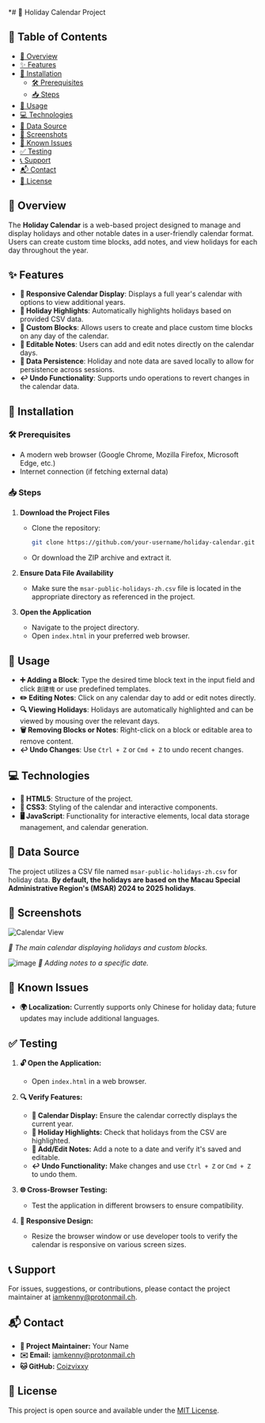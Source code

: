 *# 🎉 Holiday Calendar Project
## 📜 Table of Contents
<!-- TOC start (generated with https://github.com/derlin/bitdowntoc) -->

- [📖 Overview](#-overview)
- [✨ Features](#-features)
- [🔧 Installation](#-installation)
   * [🛠️ Prerequisites](#-prerequisites)
   * [📥 Steps](#-steps)
- [🚀 Usage](#-usage)
- [💻 Technologies](#-technologies)
- [📂 Data Source](#-data-source)
- [📸 Screenshots](#-screenshots)
- [🐞 Known Issues](#-known-issues)
- [✅ Testing](#-testing)
- [📞 Support](#-support)
- [📬 Contact](#-contact)
- [📄 License](#-license)

<!-- TOC end -->


<!-- TOC --><a name="-overview"></a>
## 📖 Overview

The **Holiday Calendar** is a web-based project designed to manage and display holidays and other notable dates in a user-friendly calendar format. Users can create custom time blocks, add notes, and view holidays for each day throughout the year.

<!-- TOC --><a name="-features"></a>
## ✨ Features

- **📅 Responsive Calendar Display**: Displays a full year's calendar with options to view additional years.
- **🌟 Holiday Highlights**: Automatically highlights holidays based on provided CSV data.
- **🧱 Custom Blocks**: Allows users to create and place custom time blocks on any day of the calendar.
- **📝 Editable Notes**: Users can add and edit notes directly on the calendar days.
- **💾 Data Persistence**: Holiday and note data are saved locally to allow for persistence across sessions.
- **↩️ Undo Functionality**: Supports undo operations to revert changes in the calendar data.

<!-- TOC --><a name="-installation"></a>
## 🔧 Installation

<!-- TOC --><a name="-prerequisites"></a>
### 🛠️ Prerequisites

- A modern web browser (Google Chrome, Mozilla Firefox, Microsoft Edge, etc.)
- Internet connection (if fetching external data)

<!-- TOC --><a name="-steps"></a>
### 📥 Steps

1. **Download the Project Files**
   - Clone the repository:
     ```bash
     git clone https://github.com/your-username/holiday-calendar.git
     ```
   - Or download the ZIP archive and extract it.

2. **Ensure Data File Availability**
   - Make sure the `msar-public-holidays-zh.csv` file is located in the appropriate directory as referenced in the project.

3. **Open the Application**
   - Navigate to the project directory.
   - Open `index.html` in your preferred web browser.

<!-- TOC --><a name="-usage"></a>
## 🚀 Usage

- **➕ Adding a Block**: Type the desired time block text in the input field and click `創建塊` or use predefined templates.
- **✏️ Editing Notes**: Click on any calendar day to add or edit notes directly.
- **🔍 Viewing Holidays**: Holidays are automatically highlighted and can be viewed by mousing over the relevant days.
- **🗑️ Removing Blocks or Notes**: Right-click on a block or editable area to remove content.
- **↩️ Undo Changes**: Use `Ctrl + Z` or `Cmd + Z` to undo recent changes.

<!-- TOC --><a name="-technologies"></a>
## 💻 Technologies

- **📄 HTML5**: Structure of the project.
- **🎨 CSS3**: Styling of the calendar and interactive components.
- **🖥️ JavaScript**: Functionality for interactive elements, local data storage management, and calendar generation.

<!-- TOC --><a name="-data-source"></a>
## 📂 Data Source

The project utilizes a CSV file named `msar-public-holidays-zh.csv` for holiday data. **By default, the holidays are based on the Macau Special Administrative Region's (MSAR) 2024 to 2025 holidays**.

<!-- TOC --><a name="-screenshots"></a>
## 📸 Screenshots

![Calendar View](https://hackmd.io/_uploads/SJulOHPlkx.png)

*📅 The main calendar displaying holidays and custom blocks.*

![image](https://hackmd.io/_uploads/Hy1cdBwx1e.png)
*📝 Adding notes to a specific date.*


<!-- TOC --><a name="-known-issues"></a>
## 🐞 Known Issues

- **🌍 Localization:** Currently supports only Chinese for holiday data; future updates may include additional languages.


<!-- TOC --><a name="-testing"></a>
## ✅ Testing

1. **🔓 Open the Application:**
   - Open `index.html` in a web browser.

2. **🔍 Verify Features:**
   - **📅 Calendar Display:** Ensure the calendar correctly displays the current year.
   - **🌟 Holiday Highlights:** Check that holidays from the CSV are highlighted.
   - **📝 Add/Edit Notes:** Add a note to a date and verify it's saved and editable.
   - **↩️ Undo Functionality:** Make changes and use `Ctrl + Z` or `Cmd + Z` to undo them.

3. **🌐 Cross-Browser Testing:**
   - Test the application in different browsers to ensure compatibility.

4. **📱 Responsive Design:**
   - Resize the browser window or use developer tools to verify the calendar is responsive on various screen sizes.


<!-- TOC --><a name="-support"></a>
## 📞 Support

For issues, suggestions, or contributions, please contact the project maintainer at [iamkenny@protonmail.ch](mailto:iamkenny@protonmail.ch).

<!-- TOC --><a name="-contact"></a>
## 📬 Contact

- **👤 Project Maintainer:** Your Name
- **✉️ Email:** [iamkenny@protonmail.ch](mailto:iamkenny@protonmail.ch)
- **🐱 GitHub:** [Coizvixxy](https://github.com/coizvixxy)

<!-- TOC --><a name="-license"></a>
## 📄 License

This project is open source and available under the [MIT License](LICENSE.md).